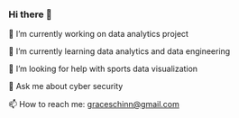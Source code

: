 ### Hi there 👋
 🔭 I’m currently working on data analytics project

 🌱 I’m currently learning data analytics and data engineering 

 🤔 I’m looking for help with sports data visualization

 💬 Ask me about cyber security 

 📫 How to reach me: graceschinn@gmail.com

<!--
**gchin97/gchin97** is a ✨ _special_ ✨ repository because its `README.md` (this file) appears on your GitHub profile.

Here are some ideas to get you started:

- 🔭 I’m currently working on ...
- 🌱 I’m currently learning ...
- 👯 I’m looking to collaborate on ...
- 🤔 I’m looking for help with ...
- 💬 Ask me about ...
- 📫 How to reach me: ...
- 😄 Pronouns: ...
- ⚡ Fun fact: ...
-->
